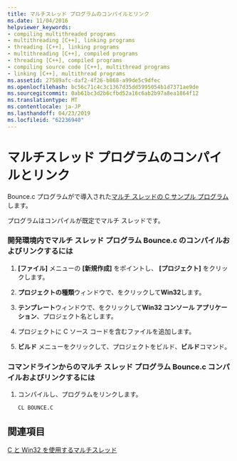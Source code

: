 ```yaml
---
title: マルチスレッド プログラムのコンパイルとリンク
ms.date: 11/04/2016
helpviewer_keywords:
- compiling multithreaded programs
- multithreading [C++], linking programs
- threading [C++], linking programs
- multithreading [C++], compiled programs
- threading [C++], compiled programs
- compiling source code [C++], multithread programs
- linking [C++], multithread programs
ms.assetid: 27589afc-daf2-4f26-b868-a99de5c9dfec
ms.openlocfilehash: bc56c71c4c3c1367d35dd5995054b1d7371ae9de
ms.sourcegitcommit: 0ab61bc3d2b6cfbd52a16c6ab2b97a8ea1864f12
ms.translationtype: MT
ms.contentlocale: ja-JP
ms.lasthandoff: 04/23/2019
ms.locfileid: "62236940"
---
```

# <a name="compiling-and-linking-multithread-programs"></a>マルチスレッド プログラムのコンパイルとリンク

Bounce.c プログラムがで導入された[マルチ スレッドの C サンプル プログラム](sample-multithread-c-program.md)します。

プログラムはコンパイルが既定でマルチ スレッドです。

### <a name="to-compile-and-link-the-multithread-program-bouncec-from-within-the-development-environment"></a>開発環境内でマルチ スレッド プログラム Bounce.c のコンパイルおよびリンクするには

1. **[ファイル]** メニューの **[新規作成]** をポイントし、 **[プロジェクト]** をクリックします。

1. **プロジェクトの種類**ウィンドウで、をクリックして**Win32**します。

1. **テンプレート**ウィンドウで、をクリックして**Win32 コンソール アプリケーション**、プロジェクト名とします。

1. プロジェクトに C ソース コードを含むファイルを追加します。

1. **ビルド** メニューをクリックして、プロジェクトをビルド、**ビルド**コマンド。

### <a name="to-compile-and-link-the-multithread-program-bouncec-from-the-command-line"></a>コマンドラインからのマルチ スレッド プログラム Bounce.c コンパイルおよびリンクするには

1. コンパイルし、プログラムをリンクします。

    ```
    CL BOUNCE.C
    ```

## <a name="see-also"></a>関連項目

[C と Win32 を使用するマルチスレッド](multithreading-with-c-and-win32.md)
